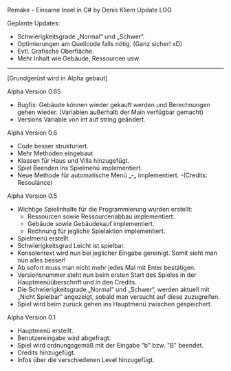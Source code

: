 ﻿Remake - Einsame Insel in C# by Denis Kliem 
Update LOG

Geplante Updates:
- Schwierigkeitsgrade „Normal“ und „Schwer“.
- Optimierungen am Quellcode falls nötig. (Ganz sicher! xD)
- Evtl. Grafische Oberfläche.
- Mehr Inhalt wie Gebäude, Ressourcen usw.

----------------------------------------------------
[Grundgerüst wird in Alpha gebaut]

Alpha Version 0.65
- Bugfix: Gebäude können wieder gekauft werden und Berechnungen gehen       wieder. (Variablen außerhalb der Main verfügbar gemacht)
- Versions Variable von int auf string geändert.

Alpha Version 0.6
- Code besser strukturiert.
- Mehr Methoden eingebaut
- Klassen für Haus und Villa hinzugefügt.
- Spiel Beenden ins Spielmenü implementiert.
- Neue Methode für automatische Menü „-„ implementiert. 
	-(Credits: Resoulance)

Alpha Version 0.5
- Wichtige Spielinhalte für die Programmierung wurden erstellt:
	- Ressourcen sowie Ressourcenabbau implementiert.
	- Gebäude sowie Gebäudekauf implementiert.
	- Rechnung für jegliche Spielaktion implementiert.
- Spielmenü erstellt.
- Schwierigkeitsgrad Leicht ist spielbar.
- Konsolentext wird nun bei jeglicher Eingabe gereinigt. Somit sieht man nun alles besser!
- Ab sofort muss man nicht mehr jedes Mal mit Enter bestätigen.
- Versionsnummer steht nun beim ersten Start des Spieles in der Hauptmenüüberschrift und in den Credits.
- Die Schwierigkeitsgrade „Normal“ und „Schwer“, werden aktuell mit „Nicht Spielbar“ angezeigt, sobald man versucht auf diese zuzugreifen.
- Spiel wird beim zurück gehen ins Hauptmenü zwischen gespeichert.


Alpha Version 0.1
- Hauptmenü erstellt.
- Benutzereingabe wird abgefragt.
- Spiel wird ordnungsgemäß mit der Eingabe "b" bzw. "B" beendet.
- Credits hinzugefügt.
- Infos über die verschiedenen Level hinzugefügt.
